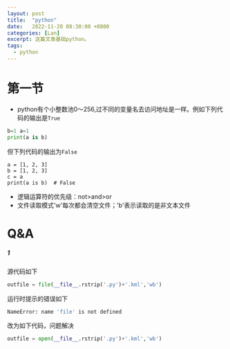 ```yaml
---
layout: post
title:  "python"
date:   2022-11-20 08:30:00 +0800
categories: [Lan]
excerpt: 这篇文章基础python。
tags:
  - python
---
```



# 第一节

* python有个小整数池0～256,过不同的变量名去访问地址是一样。例如下列代码的输出是`True`

```Python
b=1 a=1
print(a is b)
```
但下列代码的输出为`False`
```
a = [1, 2, 3]
b = [1, 2, 3]
c = a
print(a is b)  # False
```

* 逻辑运算符的优先级：not>and>or
* 文件读取模式'w'每次都会清空文件；'b'表示读取的是非文本文件


# Q&A
##### 1
源代码如下
```python
outfile = file(__file__.rstrip('.py')+'.kml','wb')
```
运行时提示的错误如下
```bash
NameError: name 'file' is not defined
```
改为如下代码，问题解决
```python
outfile = open(__file__.rstrip('.py')+'.kml','wb')
```
